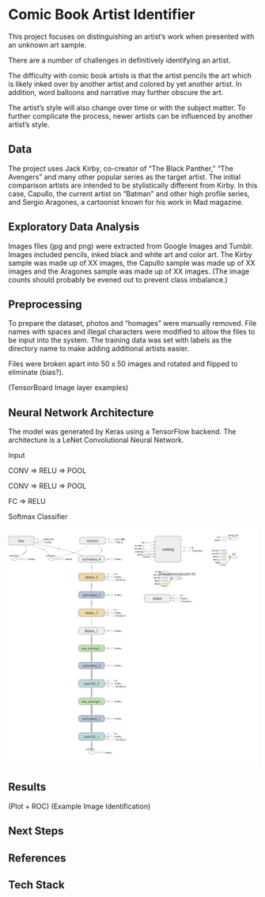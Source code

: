 # Comic Book Artist Identifier

This project focuses on distinguishing an artist’s work when presented with an unknown art sample. 

There are a number of challenges in definitively identifying an artist.

The difficulty with comic book artists is that the artist pencils the art which is likely inked over by another artist and colored by yet another artist. In addition, word balloons and narrative may further obscure the art. 

The artist’s style will also change over time or with the subject matter. To further complicate the process, newer artists can be influenced by another artist’s style.


## Data
The project uses Jack Kirby, co-creator of “The Black Panther,” “The Avengers” and many other popular series as the target artist. The initial comparison artists are intended to be stylistically different from Kirby. In this case, Capullo, the current artist on “Batman” and other high profile series, and Sergio Aragones, a cartoonist known for his work in Mad magazine. 



## Exploratory Data Analysis
Images files (jpg and png) were extracted from Google Images and Tumblr. Images included pencils, inked black and white art and color art. The Kirby sample was made up of XX images, the Capullo sample was made up of  XX images and the Aragones sample was made up of XX images. (The image counts should probably be evened out to prevent class imbalance.)

## Preprocessing
To prepare the dataset, photos and “homages” were manually removed. File names with spaces and illegal characters were modified to allow the files to be input into the system. The training data was set with labels as the directory name to make adding additional artists easier.

Files were broken apart into 50 x 50 images and rotated and flipped to eliminate (bias?).

(TensorBoard Image layer examples)


## Neural Network Architecture

The model was generated by Keras using a TensorFlow backend. The architecture is a LeNet Convolutional Neural Network.

Input

CONV => RELU => POOL

CONV => RELU => POOL

FC => RELU

Softmax Classifier

![tensorboard graph](https://github.com/rhaussmann/ds-capstone-2/blob/master/img/tensor_graph.png "Tensorboard Graph")


## Results

(Plot + ROC)
(Example Image Identification)

## Next Steps

## References

## Tech Stack
